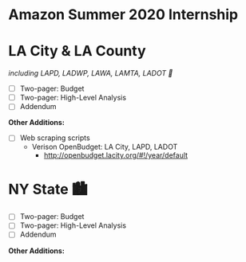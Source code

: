 # Amazon Summer 2020 Internship

# LA City & LA County
*including LAPD, LADWP, LAWA, LAMTA, LADOT 🌇*
* [ ] Two-pager: Budget  
* [ ] Two-pager: High-Level Analysis  
* [ ] Addendum  

**Other Additions:** 
* [ ] Web scraping scripts
  - Verison OpenBudget: LA City, LAPD, LADOT
    - http://openbudget.lacity.org/#!/year/default

# NY State 🏙
* [ ] Two-pager: Budget  
* [ ] Two-pager: High-Level Analysis  
* [ ] Addendum  

**Other Additions:** 

